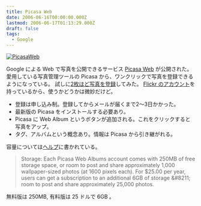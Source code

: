 ```yaml
---
title: Picasa Web
date: 2006-06-16T00:00:00.000Z
lastmod: 2006-06-17T01:13:29.000Z
draft: false
tags:
  - Google
---
```


[![PicasaWeb](https://farm1.staticflickr.com/57/168601475_09f2508cba.jpg "PicasaWeb")](http://www.flickr.com/photos/machu/168601475/)

Google による Web で写真を公開できるサービス [Picasa Web](http://picasaweb.google.com/) が公開された。 愛用している写真管理ツールの Picasa から、ワンクリックで写真を登録できるようになっている。 試しに[2枚ほど写真を登録](http://picasaweb.google.com/kmachu)してみた。 [Flickr のアカウント](http://www.flickr.com/photos/machu/)を持っているから、使うかどうかは微妙だけど。

* 登録は申し込み制。登録してからメールが届くまで2〜3日かかった。
* 最新版の Picasa をインストールする必要あり。
* Picasa に Web Album というボタンが追加される。これをクリックすると写真をアップ。
* タグ、アルバムという概念あり。情報は Picasa から引き継がれる。

容量については[ヘルプ](http://picasa.google.com/web/help.html)に書かれている。

> Storage: Each Picasa Web Albums account comes with 250MB of free storage space, or room to post and share approximately 1,000 wallpaper-sized photos (at 1600 pixels each). For $25.00 per year, users can get a subscription to an additional 6GB of storage \&#8211; room to post and share approximately 25,000 photos.

無料版は 250MB, 有料版は 25 ドルで 6GB 。
